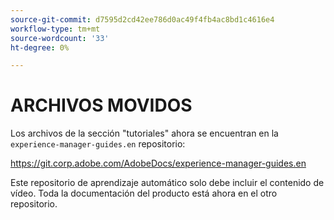 ```yaml
---
source-git-commit: d7595d2cd42ee786d0ac49f4fb4ac8bd1c4616e4
workflow-type: tm+mt
source-wordcount: '33'
ht-degree: 0%

---
```

# ARCHIVOS MOVIDOS

Los archivos de la sección &quot;tutoriales&quot; ahora se encuentran en la `experience-manager-guides.en` repositorio:

<https://git.corp.adobe.com/AdobeDocs/experience-manager-guides.en>

Este repositorio de aprendizaje automático solo debe incluir el contenido de vídeo. Toda la documentación del producto está ahora en el otro repositorio.
